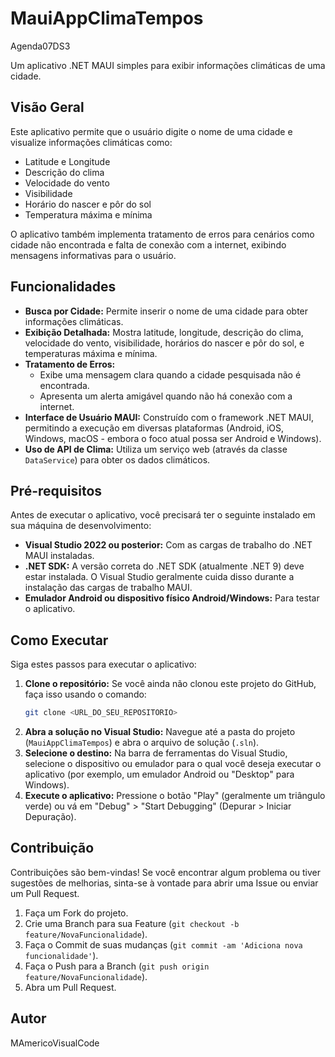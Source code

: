 # MauiAppClimaTempos
Agenda07DS3

Um aplicativo .NET MAUI simples para exibir informações climáticas de uma cidade.

## Visão Geral

Este aplicativo permite que o usuário digite o nome de uma cidade e visualize informações climáticas como:

* Latitude e Longitude
* Descrição do clima
* Velocidade do vento
* Visibilidade
* Horário do nascer e pôr do sol
* Temperatura máxima e mínima

O aplicativo também implementa tratamento de erros para cenários como cidade não encontrada e falta de conexão com a internet, exibindo mensagens informativas para o usuário.

## Funcionalidades

* **Busca por Cidade:** Permite inserir o nome de uma cidade para obter informações climáticas.
* **Exibição Detalhada:** Mostra latitude, longitude, descrição do clima, velocidade do vento, visibilidade, horários do nascer e pôr do sol, e temperaturas máxima e mínima.
* **Tratamento de Erros:**
    * Exibe uma mensagem clara quando a cidade pesquisada não é encontrada.
    * Apresenta um alerta amigável quando não há conexão com a internet.
* **Interface de Usuário MAUI:** Construído com o framework .NET MAUI, permitindo a execução em diversas plataformas (Android, iOS, Windows, macOS - embora o foco atual possa ser Android e Windows).
* **Uso de API de Clima:** Utiliza um serviço web (através da classe `DataService`) para obter os dados climáticos.

## Pré-requisitos

Antes de executar o aplicativo, você precisará ter o seguinte instalado em sua máquina de desenvolvimento:

* **Visual Studio 2022 ou posterior:** Com as cargas de trabalho do .NET MAUI instaladas.
* **.NET SDK:** A versão correta do .NET SDK (atualmente .NET 9) deve estar instalada. O Visual Studio geralmente cuida disso durante a instalação das cargas de trabalho MAUI.
* **Emulador Android ou dispositivo físico Android/Windows:** Para testar o aplicativo.

## Como Executar

Siga estes passos para executar o aplicativo:

1.  **Clone o repositório:** Se você ainda não clonou este projeto do GitHub, faça isso usando o comando:
    ```bash
    git clone <URL_DO_SEU_REPOSITORIO>
    ```
2.  **Abra a solução no Visual Studio:** Navegue até a pasta do projeto (`MauiAppClimaTempos`) e abra o arquivo de solução (`.sln`).
3.  **Selecione o destino:** Na barra de ferramentas do Visual Studio, selecione o dispositivo ou emulador para o qual você deseja executar o aplicativo (por exemplo, um emulador Android ou "Desktop" para Windows).
4.  **Execute o aplicativo:** Pressione o botão "Play" (geralmente um triângulo verde) ou vá em "Debug" > "Start Debugging" (Depurar > Iniciar Depuração).

## Contribuição

Contribuições são bem-vindas! Se você encontrar algum problema ou tiver sugestões de melhorias, sinta-se à vontade para abrir uma Issue ou enviar um Pull Request.

1.  Faça um Fork do projeto.
2.  Crie uma Branch para sua Feature (`git checkout -b feature/NovaFuncionalidade`).
3.  Faça o Commit de suas mudanças (`git commit -am 'Adiciona nova funcionalidade'`).
4.  Faça o Push para a Branch (`git push origin feature/NovaFuncionalidade`).
5.  Abra um Pull Request.

## Autor
MAmericoVisualCode
